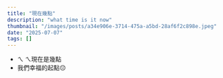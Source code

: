 ```yaml
---
title: "現在幾點"
description: "what time is it now"
thumbnail: "/images/posts/a34e906e-3714-475a-a5bd-28af6f2c898e.jpeg"
date: "2025-07-07"
tags: []
---
```

- ㄟ ㄟ現在是幾點
- 我們幸福的起點😔
